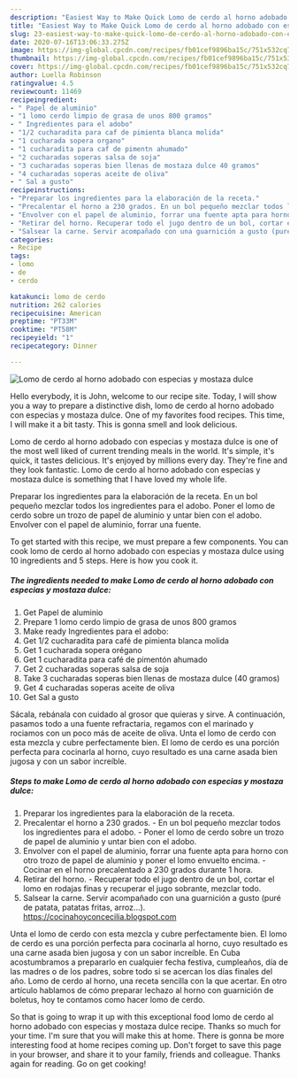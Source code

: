 ```yaml
---
description: "Easiest Way to Make Quick Lomo de cerdo al horno adobado con especias y mostaza dulce"
title: "Easiest Way to Make Quick Lomo de cerdo al horno adobado con especias y mostaza dulce"
slug: 23-easiest-way-to-make-quick-lomo-de-cerdo-al-horno-adobado-con-especias-y-mostaza-dulce
date: 2020-07-16T13:06:33.275Z
image: https://img-global.cpcdn.com/recipes/fb01cef9896ba15c/751x532cq70/lomo-de-cerdo-al-horno-adobado-con-especias-y-mostaza-dulce-foto-principal.jpg
thumbnail: https://img-global.cpcdn.com/recipes/fb01cef9896ba15c/751x532cq70/lomo-de-cerdo-al-horno-adobado-con-especias-y-mostaza-dulce-foto-principal.jpg
cover: https://img-global.cpcdn.com/recipes/fb01cef9896ba15c/751x532cq70/lomo-de-cerdo-al-horno-adobado-con-especias-y-mostaza-dulce-foto-principal.jpg
author: Luella Robinson
ratingvalue: 4.5
reviewcount: 11469
recipeingredient:
- " Papel de aluminio"
- "1 lomo cerdo limpio de grasa de unos 800 gramos"
- " Ingredientes para el adobo"
- "1/2 cucharadita para caf de pimienta blanca molida"
- "1 cucharada sopera organo"
- "1 cucharadita para caf de pimentn ahumado"
- "2 cucharadas soperas salsa de soja"
- "3 cucharadas soperas bien llenas de mostaza dulce 40 gramos"
- "4 cucharadas soperas aceite de oliva"
- " Sal a gusto"
recipeinstructions:
- "Preparar los ingredientes para la elaboración de la receta."
- "Precalentar el horno a 230 grados. En un bol pequeño mezclar todos los ingredientes para el adobo. Poner el lomo de cerdo sobre un trozo de papel de aluminio y untar bien con el adobo."
- "Envolver con el papel de aluminio, forrar una fuente apta para horno con otro trozo de papel de aluminio y poner el lomo envuelto encima.  Cocinar en el horno precalentado a 230 grados durante 1 hora."
- "Retirar del horno. Recuperar todo el jugo dentro de un bol, cortar el lomo en rodajas finas y recuperar el jugo sobrante, mezclar todo."
- "Salsear la carne. Servir acompañado con una guarnición a gusto (puré de patata, patatas fritas, arroz...). https://cocinahoyconcecilia.blogspot.com"
categories:
- Recipe
tags:
- lomo
- de
- cerdo

katakunci: lomo de cerdo 
nutrition: 262 calories
recipecuisine: American
preptime: "PT33M"
cooktime: "PT58M"
recipeyield: "1"
recipecategory: Dinner

---
```



![Lomo de cerdo al horno adobado con especias y mostaza dulce](https://img-global.cpcdn.com/recipes/fb01cef9896ba15c/751x532cq70/lomo-de-cerdo-al-horno-adobado-con-especias-y-mostaza-dulce-foto-principal.jpg)

Hello everybody, it is John, welcome to our recipe site. Today, I will show you a way to prepare a distinctive dish, lomo de cerdo al horno adobado con especias y mostaza dulce. One of my favorites food recipes. This time, I will make it a bit tasty. This is gonna smell and look delicious.

Lomo de cerdo al horno adobado con especias y mostaza dulce is one of the most well liked of current trending meals in the world. It's simple, it's quick, it tastes delicious. It's enjoyed by millions every day. They're fine and they look fantastic. Lomo de cerdo al horno adobado con especias y mostaza dulce is something that I have loved my whole life.

Preparar los ingredientes para la elaboración de la receta. En un bol pequeño mezclar todos los ingredientes para el adobo. Poner el lomo de cerdo sobre un trozo de papel de aluminio y untar bien con el adobo. Envolver con el papel de aluminio, forrar una fuente.


To get started with this recipe, we must prepare a few components. You can cook lomo de cerdo al horno adobado con especias y mostaza dulce using 10 ingredients and 5 steps. Here is how you cook it.

<!--inarticleads1-->

##### The ingredients needed to make Lomo de cerdo al horno adobado con especias y mostaza dulce:

1. Get  Papel de aluminio
1. Prepare 1 lomo cerdo limpio de grasa de unos 800 gramos
1. Make ready  Ingredientes para el adobo:
1. Get 1/2 cucharadita para café de pimienta blanca molida
1. Get 1 cucharada sopera orégano
1. Get 1 cucharadita para café de pimentón ahumado
1. Get 2 cucharadas soperas salsa de soja
1. Take 3 cucharadas soperas bien llenas de mostaza dulce (40 gramos)
1. Get 4 cucharadas soperas aceite de oliva
1. Get  Sal a gusto


Sácala, rebánala con cuidado al grosor que quieras y sirve. A continuación, pasamos todo a una fuente refractaria, regamos con el marinado y rociamos con un poco más de aceite de oliva. Unta el lomo de cerdo con esta mezcla y cubre perfectamente bien. El lomo de cerdo es una porción perfecta para cocinarla al horno, cuyo resultado es una carne asada bien jugosa y con un sabor increíble. 

<!--inarticleads2-->

##### Steps to make Lomo de cerdo al horno adobado con especias y mostaza dulce:

1. Preparar los ingredientes para la elaboración de la receta.
1. Precalentar el horno a 230 grados. - En un bol pequeño mezclar todos los ingredientes para el adobo. - Poner el lomo de cerdo sobre un trozo de papel de aluminio y untar bien con el adobo.
1. Envolver con el papel de aluminio, forrar una fuente apta para horno con otro trozo de papel de aluminio y poner el lomo envuelto encima.  - Cocinar en el horno precalentado a 230 grados durante 1 hora.
1. Retirar del horno. - Recuperar todo el jugo dentro de un bol, cortar el lomo en rodajas finas y recuperar el jugo sobrante, mezclar todo.
1. Salsear la carne. Servir acompañado con una guarnición a gusto (puré de patata, patatas fritas, arroz...). https://cocinahoyconcecilia.blogspot.com


Unta el lomo de cerdo con esta mezcla y cubre perfectamente bien. El lomo de cerdo es una porción perfecta para cocinarla al horno, cuyo resultado es una carne asada bien jugosa y con un sabor increíble. En Cuba acostumbramos a prepararlo en cualquier fecha festiva, cumpleaños, día de las madres o de los padres, sobre todo si se acercan los días finales del año. Lomo de cerdo al horno, una receta sencilla con la que acertar. En otro artículo hablamos de cómo preparar lechazo al horno con guarnición de boletus, hoy te contamos como hacer lomo de cerdo. 

So that is going to wrap it up with this exceptional food lomo de cerdo al horno adobado con especias y mostaza dulce recipe. Thanks so much for your time. I'm sure that you will make this at home. There is gonna be more interesting food at home recipes coming up. Don't forget to save this page in your browser, and share it to your family, friends and colleague. Thanks again for reading. Go on get cooking!
